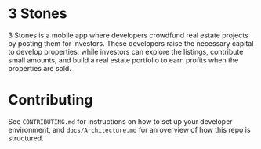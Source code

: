 # 3 Stones

3 Stones is a mobile app where developers crowdfund real estate projects by posting them for investors. These developers raise the necessary capital to develop properties, while investors can explore the listings, contribute small amounts, and build a real estate portfolio to earn profits when the properties are sold.

# Contributing
See `CONTRIBUTING.md` for instructions on how to set up your developer environment, and `docs/Architecture.md` for an overview of how this repo is structured.